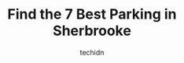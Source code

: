 ---
layout: ampstory
image: https://i0.wp.com/www.auto.or.id/wp-content/uploads/2023/06/parking-stationnement-place-griffith-gratuit-0-sherbrooke-1686325719.jpeg?resize=640,853
author: techidn
featured: false
description: Sherbrooke, Quebec, Canada is a haven for Parking enthusiasts, boasting an impressive array of 7 top-notch establishments. Whether youre a seasoned connoisseur or simply curious to explore 
title: Find the 7 Best Parking in Sherbrooke
cover:
   title: Find the 7 Best Parking in Sherbrooke
   subtitle: AUTO.OR.ID
   background: https://www.auto.or.id/wp-content/uploads/2023/06/parking-stationnement-place-griffith-gratuit-0-sherbrooke-1686325719.jpeg

pages: 
 - layout: thirds
   top: <h1>#1 Stationnement Maison du cinéma</h1>
   bottom: "<p>Very easy to find and spacious</p>"
   background: https://images.unsplash.com/photo-1634907076255-a56723f9b9ad?ixlib=rb-4.0.3&ixid=MnwxMjA3fDB8MHxwaG90by1wYWdlfHx8fGVufDB8fHx8&auto=format&fit=crop&w=640&h=853&q=80
   backgroundblur: true
 - layout: thirds
   top: <h1>#2 Stationnement 68-70 Rue Frontenac</h1>
   bottom: "<p>68-70 Rue Frontenac, Sherbrooke, Quebec J1H 5C5, Canada</p>"
   background: https://images.unsplash.com/photo-1592853625511-ad0edcc69c07?ixlib=rb-4.0.3&ixid=MnwxMjA3fDB8MHxwaG90by1wYWdlfHx8fGVufDB8fHx8&auto=format&fit=crop&w=640&h=853&q=80
   cta:
      link: https://www.auto.or.id/find-the-7-best-parking-in-sherbrooke/
      text: Find the 7 Best Parking in Sherbrooke
 - layout: thirds
   top: <h1>#3 De la grenouillère</h1>
   bottom: "<p>Ruelle Whiting, Sherbrooke, Quebec J1H 5C6, Canada</p>"
   background: https://images.unsplash.com/photo-1632338940262-084177a4dd21?ixlib=rb-4.0.3&ixid=MnwxMjA3fDB8MHxwaG90by1wYWdlfHx8fGVufDB8fHx8&auto=format&fit=crop&w=640&h=853&q=80
   cta:
      link: https://www.auto.or.id/find-the-7-best-parking-in-sherbrooke/
      text: Find the 7 Best Parking in Sherbrooke
 - layout: thirds
   top: <h1>#4 201-399 Rue Belvédère Sud Parking</h1>
   bottom: "<p>201-399 Rue Belvédère Sud, Sherbrooke, Quebec J1H 4B5, Canada</p>"
   background: https://images.unsplash.com/photo-1610972221114-c48c6bb5d2eb?ixlib=rb-4.0.3&ixid=MnwxMjA3fDB8MHxwaG90by1wYWdlfHx8fGVufDB8fHx8&auto=format&fit=crop&w=640&h=853&q=80
   cta:
      link: https://www.auto.or.id/find-the-7-best-parking-in-sherbrooke/
      text: Find the 7 Best Parking in Sherbrooke
 - layout: thirds
   top: <h1>#5 165-269 Rue Bank Parking</h1>
   bottom: "<p>269 Rue Bank #165, Sherbrooke, Quebec J1H 4M5, Canada</p>"
   background: https://images.unsplash.com/photo-1632275227519-5a515f53272d?ixlib=rb-4.0.3&ixid=MnwxMjA3fDB8MHxwaG90by1wYWdlfHx8fGVufDB8fHx8&auto=format&fit=crop&w=640&h=853&q=80
   cta:
      link: https://www.auto.or.id/find-the-7-best-parking-in-sherbrooke/
      text: Find the 7 Best Parking in Sherbrooke
 - layout: thirds
   top: <h1>#6 Parking / Stationnement Place Griffith (gratuit)</h1>
   bottom: "<p>230 Rue Abénaquis, Sherbrooke, Quebec J1H 1H1, Canada</p>"
   background: https://images.unsplash.com/photo-1639928846512-d22a0738138a?ixlib=rb-4.0.3&ixid=MnwxMjA3fDB8MHxwaG90by1wYWdlfHx8fGVufDB8fHx8&auto=format&fit=crop&w=640&h=853&q=80
   cta:
      link: https://www.auto.or.id/find-the-7-best-parking-in-sherbrooke/
      text: Find the 7 Best Parking in Sherbrooke
 - layout: thirds
   top: <h1>#7 Stationnement La Cigarerie</h1>
   bottom: "<p>200-398 Rue Belvédère Sud, Sherbrooke, Quebec J1H 4B5, Canada</p>"
   background: https://images.unsplash.com/photo-1558140275-312515f28cbb?ixlib=rb-4.0.3&ixid=MnwxMjA3fDB8MHxwaG90by1wYWdlfHx8fGVufDB8fHx8&auto=format&fit=crop&w=640&h=853&q=80
   cta:
      link: https://www.auto.or.id/find-the-7-best-parking-in-sherbrooke/
      text: Find the 7 Best Parking in Sherbrooke
 - layout: thirds
   middle: Continue reading...
   background: https://images.unsplash.com/photo-1597220669155-4a3e59232dc9?ixlib=rb-4.0.3&ixid=MnwxMjA3fDB8MHxwaG90by1wYWdlfHx8fGVufDB8fHx8&auto=format&fit=crop&w=640&h=853&q=80
   cta:
      link: https://www.auto.or.id/find-the-7-best-parking-in-sherbrooke/
      text: Find the 7 Best Parking in Sherbrooke

---